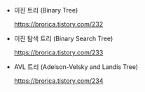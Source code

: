 - 이진 트리 (Binary Tree)

  https://brorica.tistory.com/232

- 이진 탐색 트리 (Binary Search Tree)

  https://brorica.tistory.com/233

- AVL 트리 (Adelson-Velsky and Landis Tree)

  https://brorica.tistory.com/234

